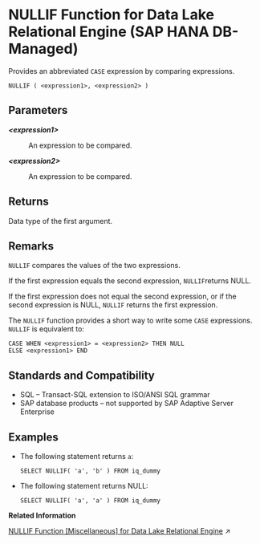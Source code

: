 <!-- loio601a225cec8f4647a3a612f92994e087 -->

# NULLIF Function for Data Lake Relational Engine \(SAP HANA DB-Managed\)

Provides an abbreviated `CASE` expression by comparing expressions.



```
NULLIF ( <expression1>, <expression2> )
```



<a name="loio601a225cec8f4647a3a612f92994e087__section_jyb_2nn_vrb"/>

## Parameters


<dl>
<dt><b>

*<expression1\>*

</b></dt>
<dd>

An expression to be compared.



</dd><dt><b>

*<expression2\>*

</b></dt>
<dd>

An expression to be compared.



</dd>
</dl>



<a name="loio601a225cec8f4647a3a612f92994e087__section_vns_2nn_vrb"/>

## Returns

Data type of the first argument.



<a name="loio601a225cec8f4647a3a612f92994e087__section_u3b_fnn_vrb"/>

## Remarks

`NULLIF` compares the values of the two expressions.

If the first expression equals the second expression, `NULLIF`returns NULL.

If the first expression does not equal the second expression, or if the second expression is NULL, `NULLIF` returns the first expression.

The `NULLIF` function provides a short way to write some `CASE` expressions. `NULLIF` is equivalent to:

```
CASE WHEN <expression1> = <expression2> THEN NULL 
ELSE <expression1> END
```



<a name="loio601a225cec8f4647a3a612f92994e087__section_ths_fnn_vrb"/>

## Standards and Compatibility

-   SQL – Transact-SQL extension to ISO/ANSI SQL grammar
-   SAP database products – not supported by SAP Adaptive Server Enterprise



<a name="loio601a225cec8f4647a3a612f92994e087__section_dpg_gnn_vrb"/>

## Examples

-   The following statement returns `a`:

    ```
    SELECT NULLIF( 'a', 'b' ) FROM iq_dummy
    ```

-   The following statement returns NULL:

    ```
    SELECT NULLIF( 'a', 'a' ) FROM iq_dummy
    ```


**Related Information**  


[NULLIF Function [Miscellaneous] for Data Lake Relational Engine](https://help.sap.com/viewer/19b3964099384f178ad08f2d348232a9/2023_1_QRC/en-US/a569fd1184f210159b61c1d4823ce243.html "Provides an abbreviated CASE expression by comparing expressions.") :arrow_upper_right:

